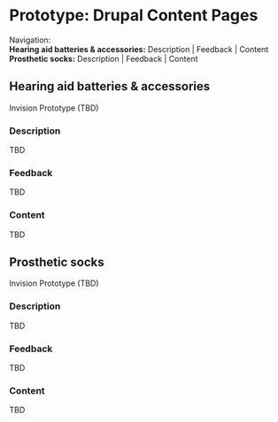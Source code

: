 # Prototype: Drupal Content Pages

Navigation: <br>
**Hearing aid batteries & accessories:** Description | Feedback | Content<br>
**Prosthetic socks:** Description | Feedback | Content

## Hearing aid batteries & accessories 
Invision Prototype (TBD)

### Description 
TBD

### Feedback 
TBD

### Content
TBD 

## Prosthetic socks 
Invision Prototype (TBD)

### Description
TBD

### Feedback 
TBD

### Content 
TBD
